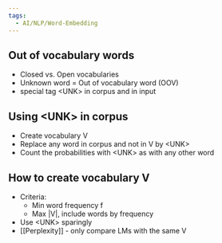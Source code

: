 ```yaml
---
tags:
  - AI/NLP/Word-Embedding
---
```



## Out of vocabulary words
- Closed vs. Open vocabularies
- Unknown word = Out of vocabulary word (OOV)
- special tag \<UNK> in corpus and in input


## Using \<UNK> in corpus
- Create vocabulary V
- Replace any word in corpus and not in V by \<UNK>
- Count the probabilities with \<UNK> as with any other word


## How to create vocabulary V
- Criteria:
	- Min word frequency f
	- Max |V|, include words by frequency
- Use \<UNK> sparingly
- [[Perplexity]] - only compare LMs with the same V


